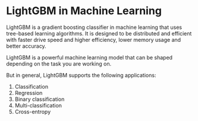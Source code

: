# LightGBM in Machine Learning

LightGBM is a gradient boosting classifier in machine learning that uses tree-based learning algorithms. It is designed to be distributed and efficient with faster drive speed and higher efficiency, lower memory usage and better accuracy.

LightGBM is a powerful machine learning model that can be shaped depending on the task you are working on.

But in general, LightGBM supports the following applications:

1. Classification
2. Regression
3. Binary classification
4. Multi-classification
5. Cross-entropy
